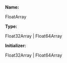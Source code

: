 **Name:**

FloatArray

**Type:**

Float32Array | Float64Array

**Initializer:**

Float32Array | Float64Array

